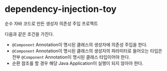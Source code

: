 # dependency-injection-toy
순수 자바 코드로 만든 생성자 의존성 주입 프로젝트

다음과 같은 조건을 가진다.

- `@Component` Annotation이 명시된 클래스의 생성자에 의존성 주입을 한다.
- `@Component` Annotation이 명시된 클래스의 생성자의 파라미터로 들어오는 타입은 전부 `@Component` Annotation이 명시된 클래스 타입이어야 한다.  
- 순환 참조를 할 경우 해당 Java Application이 실행이 되지 않아야 한다.
